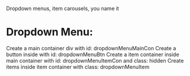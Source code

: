 Dropdown menus, item carousels, you name it

# Dropdown Menu:
Create a main container div with id: dropdownMenuMainCon
Create a button inside with id: dropdownMenuBtn
Create a item container inside main container with id: dropdownMenuItemCon and class: hidden
Create items inside item container with class: dropdownMenuItem